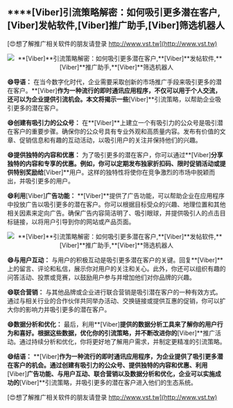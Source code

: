 ## ****[Viber]**引流策略解密：如何吸引更多潜在客户,**[Viber]**发帖软件,**[Viber]**推广助手,**[Viber]**筛选机器人**

[😍想了解推广相关软件的朋友请登录 http://www.vst.tw](http://www.vst.tw)

 <center><img src="https://vst.tw/MP4/tuiguang/png/3.png" alt="**[Viber]**引流策略解密：如何吸引更多潜在客户,**[Viber]**发帖软件,**[Viber]**推广助手,**[Viber]**筛选机器人"></center>

**😄导语：**
在当今数字化时代，企业需要采取创新的市场推广手段来吸引更多的潜在客户。**[Viber]**作为一种流行的即时通讯应用程序，不仅可以用于个人交流，还可以为企业提供引流机会。本文将揭示一些**[Viber]**引流策略，以帮助企业吸引更多的潜在客户。

**😄创建有吸引力的公众号：**
在**[Viber]**上建立一个有吸引力的公众号是吸引潜在客户的重要步骤。确保你的公众号具有专业外观和高质量内容。发布有价值的文章、促销信息和有趣的互动活动，以吸引用户的关注并保持他们的兴趣。

**😄提供独特的内容和优惠：**
为了吸引更多的潜在客户，你可以通过**[Viber]**分享独特的内容和专享的优惠。例如，你可以定期发布独家折扣码、限时促销活动或提供特别奖励给**[Viber]**用户。这样的独特性将使你在竞争激烈的市场中脱颖而出，并吸引更多的用户。

**😄利用**[Viber]**广告功能：**
**[Viber]**提供了广告功能，可以帮助企业在应用程序中投放广告以吸引更多的潜在客户。你可以根据目标受众的兴趣、地理位置和其他相关因素来定向广告。确保广告内容简洁明了、吸引眼球，并提供吸引人的点击目标链接，以将用户引导到你的网站或产品页面。

 <center><img src="https://vst.tw/MP4/tuiguang/png/5.png" alt="**[Viber]**引流策略解密：如何吸引更多潜在客户,**[Viber]**发帖软件,**[Viber]**推广助手,**[Viber]**筛选机器人"></center>

**😄与用户互动：**
与用户的积极互动是吸引更多潜在客户的关键。回复**[Viber]**上的留言、评论和私信，展示你对用户的关注和关心。此外，你还可以组织有趣的问答活动、投票或竞赛，以鼓励用户参与并增加他们对你品牌的兴趣。

**😄联合营销：**
与其他品牌或企业进行联合营销是吸引潜在客户的一种有效方式。通过与相关行业的合作伙伴共同举办活动、交换链接或提供互惠的促销，你可以扩大你的影响力并吸引更多的潜在客户。

**😄数据分析和优化：**
最后，利用**[Viber]**提供的数据分析工具来了解你的用户行为和喜好。根据这些数据，优化你的引流策略，并不断改进你的**[Viber]**推广活动。通过持续分析和优化，你将更好地了解用户需求，并制定更精准的引流策略。

**😄结语：**
**[Viber]**作为一种流行的即时通讯应用程序，为企业提供了吸引更多潜在客户的机会。通过创建有吸引力的公众号、提供独特的内容和优惠、利用**[Viber]**广告功能、与用户互动、联合营销以及数据分析和优化，企业可以实施成功的**[Viber]**引流策略，并吸引更多的潜在客户进入他们的生态系统。

[😍想了解推广相关软件的朋友请登录 http://www.vst.tw](http://www.vst.tw)



